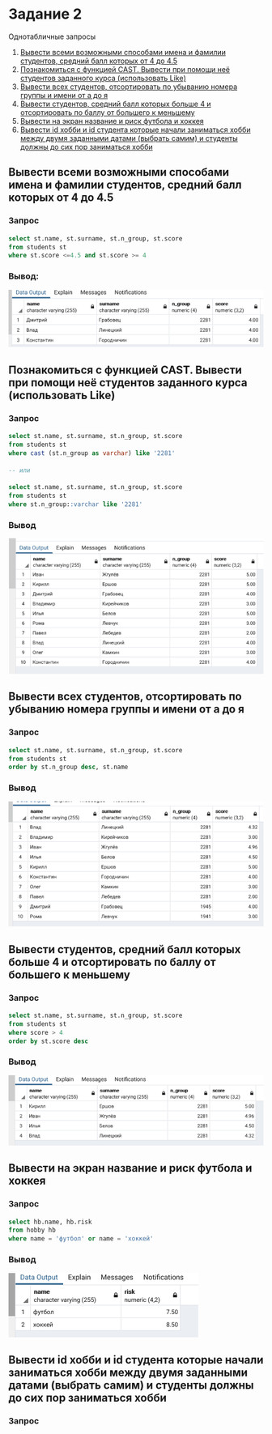 # Задание 2

Однотабличные запросы

1. [Вывести всеми возможными способами имена и фамилии студентов, средний балл которых от 4 до 4.5](#1)
2. [Познакомиться с функцией CAST. Вывести при помощи неё студентов заданного курса (использовать Like)](#2)
3. [Вывести всех студентов, отсортировать по убыванию номера группы и имени от а до я](#3)
4. [Вывести студентов, средний балл которых больше 4 и отсортировать по баллу от большего к меньшему](#4)
5. [Вывести на экран название и риск футбола и хоккея](#5)
6. [Вывести id хобби и id студента которые начали заниматься хобби между двумя заданными датами (выбрать самим) и студенты должны до сих пор заниматься хобби](#6)


##  <a name="1"></a> Вывести всеми возможными способами имена и фамилии студентов, средний балл которых от 4 до 4.5

### Запрос

```SQL
select st.name, st.surname, st.n_group, st.score
from students st
where st.score <=4.5 and st.score >= 4
```

### Вывод:

![exesize1](image/exesize1.png)

## <a name="2"></a> Познакомиться с функцией CAST. Вывести при помощи неё студентов заданного курса (использовать Like)

### Запрос

```SQL
select st.name, st.surname, st.n_group, st.score
from students st
where cast (st.n_group as varchar) like '2281'

-- или

select st.name, st.surname, st.n_group, st.score
from students st
where st.n_group::varchar like '2281'
```

### Вывод

![exesize2](image/exesize2.png)

## <a name="3"></a> Вывести всех студентов, отсортировать по убыванию номера группы и имени от а до я

### Запрос

```SQL
select st.name, st.surname, st.n_group, st.score
from students st
order by st.n_group desc, st.name 
```

### Вывод

![exesize3](image/exesize3.png)

## <a name="4"></a> Вывести студентов, средний балл которых больше 4 и отсортировать по баллу от большего к меньшему

### Запрос

```SQL
select st.name, st.surname, st.n_group, st.score
from students st
where score > 4
order by st.score desc
```

### Вывод

![exesize4](image/exesize4.png)

## <a name="5"></a> Вывести на экран название и риск футбола и хоккея

### Запрос

```SQL
select hb.name, hb.risk
from hobby hb
where name = 'футбол' or name = 'хоккей'
```

### Вывод

![exesize4](image/exesize5.png)

## <a name="6"></a> Вывести id хобби и id студента которые начали заниматься хобби между двумя заданными датами (выбрать самим) и студенты должны до сих пор заниматься хобби

### Запрос

```SQL